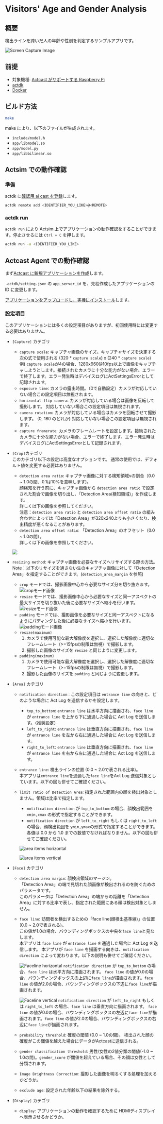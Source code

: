 # Visitors' Age and Gender Analysis

## 概要

検出ラインを跨いだ人の年齢や性別を判定するサンプルアプリです。

![Screen Capture Image](https://actcast-app-readme-static.s3-ap-northeast-1.amazonaws.com/visitors-attrs/screen_capture.png?versionId=SD2nSikJo8AHcPlrCWT779HSI7bWuLFZ "Screen Capture")

## 前提

- 対象機種: [Actcast がサポートする Raspberry Pi](https://actcast.io/docs/ja/SupportedDevices/RaspberryPi/)
- [actdk](https://actcast.io/docs/ja/ForVendor/ApplicationDevelopment/GettingStarted/ActDK/)
- [Docker](https://www.docker.com/)

## ビルド方法

```bash
make 
```

make により、以下のファイルが生成されます。

- `include/model.h`
- `app/libmodel.so` 
- `app/model.py`
- `app/libbilinear.so`

## Actsim での動作確認

### 準備

actdk に[確認用 ai cast を登録](https://actcast.io/docs/ja/ForVendor/ApplicationDevelopment/GettingStarted/TestInLocalDevice/#%e7%a2%ba%e8%aa%8d%e7%94%a8-raspberry-pi-%e3%81%ae%e7%99%bb%e9%8c%b2)します。

```bash
actdk remote add <IDENTIFIER_YOU_LIKE>@<REMOTE>
```

### actdk run

`actdk run` により Actsim 上でアプリケーションの動作確認をすることができます。停止させるには `Ctrl + C` を押します。

```bash
actdk run -a <IDENTIFIER_YOU_LIKE>
```

## Actcast Agent での動作確認

まず[Actcast に新規アプリケーションを作成](https://actcast.io/docs/ja/ForVendor/ApplicationDevelopment/GettingStarted/CreateProject/)します。

`.actdk/setting.json` の `app_server_id` を、先程作成したアプリケーションの ID に変更します。

[アプリケーションをアップロードし、実機にインストール](https://actcast.io/docs/ja/ForVendor/ApplicationDevelopment/GettingStarted/TestViaActcast/)します。

### 設定項目

このアプリケーションには多くの設定項目がありますが、初回使用時には変更する必要はありません。

* `[Capture]` カテゴリ  
    * `capture scale`: キャプチャ画像のサイズ。キャプチャサイズを決定する次の式で使用される (320 \* `capture scale`) x (240 \* `capture scale`)  
    例) `capture scale`が4の場合、1280x960@10fps以上で画像をキャプチャしようとします。接続されたカメラに十分な能力がない場合、エラーで終了します。エラー発生時はデバイスログにActSettingsErrorとして記録されます。
    * `exposure time`: カメラの露出時間。（0で自動設定）カメラが対応していない場合この設定項目は無視されます。
    * `horizontal flip camera`: カメラが対応している場合は画像を反転して撮影します。 対応していない場合この設定項目は無視されます。
    * `camera rotation`: カメラが対応している場合はカメラを回転させて撮影します。 (0, 180 のどれか) 対応していない場合この設定項目は無視されます。
    * `capture framerate`: カメラのフレームレートを設定します。接続されたカメラに十分な能力がない場合、エラーで終了します。エラー発生時はデバイスログにActSettingsErrorとして記録されます。
* `[Crop]`カテゴリ  
このカテゴリ以下の設定は高度なオプションです。
通常の使用では、デフォルト値を変更する必要はありません。
   * `detection area ratio`: キャプチャ画像に対する検知領域vの割合（0.0 ~ 1.0の間、0.1は10%を意味します)。  
      顔検知を行う前に、キャプチャ画像から `detection area ratio` で設定された割合で画像を切り出し、「Detection Area(検知領域)」を作成します。  
      詳しくは下の画像を参照してください。  
      注意：`detection area ratio` と `detection area offset ratio` の組み合わせによっては「Detection Area」が320x240よりも小さくなり、検出精度が悪くなることがあります。
   * `detection area offset ratio`: 「Detection Area」のオフセット（0.0 ~ 1.0の間）。  
      詳しくは下の画像を参照してください。  
    
   ![](https://actcast-app-readme-static.s3-ap-northeast-1.amazonaws.com/visitors-attrs/detection_area_ratio.svg?versionId=MttstheydDlL6enkPEmnMVB2DiJQuc9w)

* `resizing method`: キャプチャ画像を必要なサイズへリサイズする際の方法。
    Note：以下のリサイズを通さない生のキャプチャ画像に対して「Detection Area」を指定することができます。(`detection_area_margin` を参照)
    * `crop` モードでは、撮影画像中心から必要なサイズ分を切り抜きます。
      ![cropモード画像](https://actcast-app-readme-static.s3-ap-northeast-1.amazonaws.com/common/resizing_method/resizing_method-crop.svg?versionId=11frKZkF.1KGGzYBJWhg4TdqeUTEIw0i "cropモード")
    * `resize` モードでは、撮影画像中心から必要なサイズと同一アスペクトの最大サイズを切り抜いた後に必要なサイズへ縮小を行います。
      ![resizeモード画像](https://actcast-app-readme-static.s3-ap-northeast-1.amazonaws.com/common/resizing_method/resizing_method-resize.svg?versionId=YxE5ZC5YHJOeEY2D8l2ospJhDArrKo2y "resizeモード")
    * `padding` モードでは、撮影画像を必要なサイズと同一アスペクトになるようにパディングした後に必要なサイズへ縮小を行います。
      ![paddingモード画像](https://actcast-app-readme-static.s3-ap-northeast-1.amazonaws.com/common/resizing_method/resizing_method-padding.svg?versionId=g4pIvKs9QAiz7p2W_AE.k8T1qK6.wb0T "paddingモード")
    * `resize(maximum)`
      1. カメラで使用可能な最大解像度を選択し、選択した解像度に適切なフレームレート（>=15fpsの制限は無視）で撮影します。
      2. 撮影した画像のサイズを `resize` と同じように変更します。
    * `padding(maximum)`
      1. カメラで使用可能な最大解像度を選択し、選択した解像度に適切なフレームレート（>=15fpsの制限は無視）で撮影します。
      2. 撮影した画像のサイズを `padding` と同じように変更します。

* `[Area]` カテゴリ
    * `notification direction` : この設定項目は `entrance line` の向きと、どのような場合に Act Log を送信するかを設定します。
       * `top_to_bottom`: `entrance line` は水平方向に描画され、`face line` が `entrance line` を上から下に通過した場合に Act Log を送信します。（推奨設定）
       * `left_to_right`: `entrance line` は垂直方向に描画され、`face line` が `entrance line` を左から右に通過した場合に Act Log を送信します。
       * `right_to_left`: `entrance line` は垂直方向に描画され、`face line` が `entrance line` を右から左に通過した場合に Act Log を送信します。
    * `entrance line`: 検出ラインの位置 (0.0 ~ 2.0で表される比率)。   
      本アプリは`entrance line`を通過した`face line`をAct Log 送信対象としています。以下の図も併せてご確認ください。
    * `limit ratio of Detection Area`: 指定された範囲内の顔を検出対象としません。領域は比率で指定します。
       * `notification direction` が `top_to_bottom` の場合、顔検出範囲を `xmin,xmax` の形式で指定することができます。
       * `notification direction` が `left_to_right` もしくは `right_to_left` の場合、顔検出範囲を `ymin,ymax`の形式で指定することができます。
      各値は 0.0 から 1.0 までの数値でなければなりません。以下の図も併せてご確認ください。

      ![area items horizontal](https://actcast.io/usercontent/a48abe91-2f07-4cd9-8418-03069ffc2da4.svg)
      
      ![area items vertical](https://actcast.io/usercontent/b1de5048-2cc1-4bfc-865a-f78886d620be.svg)

* `[Face]` カテゴリ
    * `detection area margin`: 顔検出領域のマージン。  
      「Detection Area」の端で見切れた顔画像が検出されるのを防ぐためのパラメータです。  
      このパラメータは「Detection Area」の端からの距離を「Detection Area」に対する比率で表し、指定された範囲にある顔は検出対象としません。

    * `face line`: 訪問者を検出するための「face line(顔検出基準線)」の位置(0.0 ~ 2.0で表される)。  
      この値が1.0の場合、バウンディングボックスの中央を`face line`と見なします。  
      本アプリは `face line` が  `entrance line` を通過した場合に Act Log を送信します。
      本アプリが `face line` を描画する向きは、`notification direction` によって変わります。以下の説明も併せてご確認ください。
      
      ![Faceline horizontal](https://actcast.io/usercontent/bb9d8ab1-e393-4910-82e3-6c43c2a28d9d.svg)
      `notification direction` が `top_to_bottom` の場合、`face line` は水平方向に描画されます。
      `face line` の値が0.0の場合、バウンディングボックスの上辺に`face line`が描画されます。`face line` の値が2.0の場合、バウンディングボックスの下辺に`face line`が描画されます。

      ![Faceline vertical](https://actcast.io/usercontent/0e111222-6ba3-4f5a-8c0d-323c569262cc.svg)
      `notification direction` が `left_to_right` もしくは `right_to_left` の場合、`face line` は垂直方向に描画されます。
      `face line` の値が0.0の場合、バウンディングボックスの左辺に`face line`が描画されます。`face line` の値が2.0の場合、バウンディングボックスの右辺に`face line`が描画されます。
      
    * `probability threshold`: 確度の閾値 (0.0 ~ 1.0の間)。 検出された顔の確度がこの閾値を越えた場合にデータがActcastに送信される。
    * `gender classification threshold`: 男性/女性の2値分類の閾値(-1.0 ~ 1.0の間)。`gender_score` が閾値を超えている場合、その顔は女性として分類されます。
    * `Image Brightness Correction`: 撮影した画像を明るくする処理を加えるかどうか。
    * `exclude age`: 設定された年齢以下の結果を除外する。
* `[Display]` カテゴリ
    * `display`: アプリケーションの動作を確認するために HDMIディスプレイへ表示させるかどうか。
